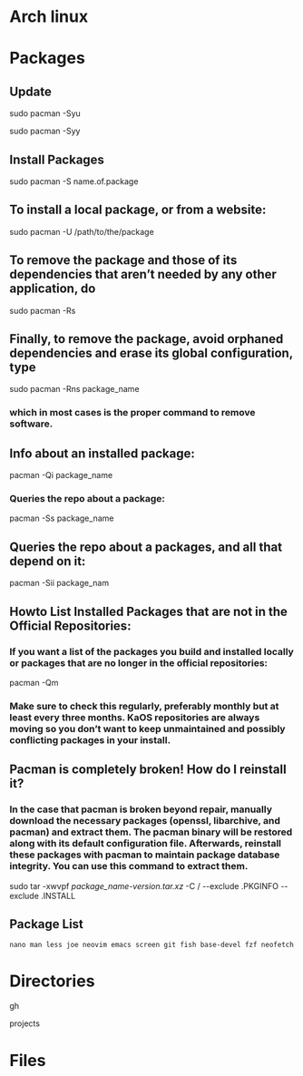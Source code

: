 
# Arch linux

# Packages

## Update

sudo pacman -Syu

sudo pacman -Syy

## Install Packages 

sudo pacman -S name.of.package

## To install a local package, or from a website:

sudo pacman -U /path/to/the/package

## To remove the package and those of its dependencies that aren’t needed by any other application, do

sudo pacman -Rs

## Finally, to remove the package, avoid orphaned dependencies and erase its global configuration, type

sudo pacman -Rns package_name

### which in most cases is the proper command to remove software.


## Info about an installed package:

pacman -Qi package_name

### Queries the repo about a package:

pacman -Ss package_name

## Queries the repo about a packages, and all that depend on it:

pacman -Sii package_nam

## Howto List Installed Packages that are not in the Official Repositories:

### If you want a list of the packages you build and installed locally or packages that are no longer in the official repositories:

pacman -Qm

### Make sure to check this regularly, preferably monthly but at least every three months. KaOS repositories are always moving so you don’t want to keep unmaintained and possibly conflicting packages in your install.

## Pacman is completely broken! How do I reinstall it?
### In the case that pacman is broken beyond repair, manually download the necessary packages (openssl, libarchive, and pacman) and extract them. The pacman binary will be restored along with its default configuration file. Afterwards, reinstall these packages with pacman to maintain package database integrity. You can use this command to extract them.

sudo tar -xwvpf <i>package_name-version.tar.xz</i> -C / --exclude .PKGINFO --exclude .INSTALL

## Package List

` nano man less joe neovim emacs screen git fish base-devel fzf neofetch `

# Directories

gh


projects

# Files

